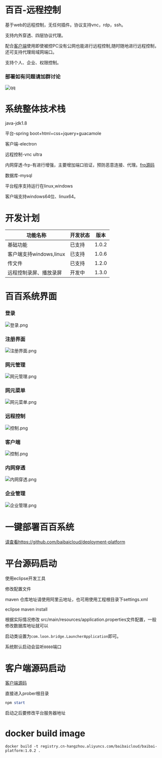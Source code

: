 # 百百-远程控制

基于web的远程控制，无任何插件。协议支持vnc，rdp，ssh。

支持内外穿透、四层协议代理。

配合[客户端](https://github.com/baibaicloud/prober)使用即使被控PC没有公网也能进行远程控制,随时随地进行远程控制，还可支持代理局域网端口。

支持个人、企业、权限控制。

### 部署如有问题请加群讨论
![qq](https://img-blog.csdnimg.cn/20200726232850251.png)

# 系统整体技术栈
java-jdk1.8

平台-spring boot+html+css+jquery+guacamole

客户端-electron

远程控制-vnc ultra

内网穿透-frp-有进行增强，主要增加端口验证，预防恶意连接、代理。[frp源码](https://github.com/baibaicloud/frp)

数据库-mysql

平台程序支持运行在linux,windows

客户端支持windows64位、linux64。

# 开发计划

|功能名称 |开发状态|版本 |
|-----|-----|-----|
|基础功能|已支持|1.0.2|
|客户端支持windows,linux|已支持|1.0.6|
|传文件|已支持|1.2.0|
|远程控制录屏、播放录屏|开发中|1.3.0|

# 百百系统界面
### 登录
![登录.png](https://img-blog.csdnimg.cn/2020072523185896.png)

### 注册界面
![注册界面.png](https://img-blog.csdnimg.cn/20200725231914968.png)

### 网元管理
![网元管理.png](https://img-blog.csdnimg.cn/20200725231950291.png)

### 网元菜单
![网元菜单.png](https://img-blog.csdnimg.cn/2020072523200343.png)

### 远程控制
![控制.png](https://img-blog.csdnimg.cn/20200725232021807.png)

### 客户端
![控制.png](https://img-blog.csdnimg.cn/20200725232103974.png)

### 内网穿透
![内网穿透.png](https://img-blog.csdnimg.cn/20200725232124791.png)

### 企业管理
![企业管理.png](https://img-blog.csdnimg.cn/20200725232137332.png)

# 一键部署百百系统
[请查看https://github.com/baibaicloud/deployment-platform](https://github.com/baibaicloud/deployment-platform)

# 平台源码启动

使用eclipse开发工具

修改配置文件

maven 仓库地址请使用阿里云地址，也可用使用工程根目录下settings.xml

eclipse maven install

根据实际情况修改 src/main/resources/application.properties文件配置，一般修改数据库地址就可以

启动类设置为`com.loon.bridge.LauncherApplication`即可。

系统默认启动会监听`8080`端口

# 客户端源码启动
[客户端源码](https://github.com/baibaicloud/prober)

直接进入prober根目录

```powershell
npm start
```

启动之后要修改平台服务器地址

# docker build image
```
docker build -t registry.cn-hangzhou.aliyuncs.com/baibaicloud/baibai-platform:1.0.2 .
```
